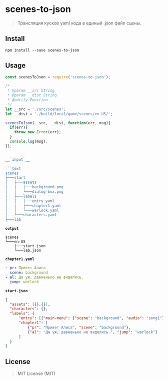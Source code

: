 # scenes-to-json
> Трансляция кусков yaml кода в единый .json  файл сцены.

## Install

```console
npm install --save scenes-to-json
```

## Usage

```js
const scenesToJson = require('scenes-to-json');

/*
 * @param __src String
 * @param __dist String 
 * @notify Function 
 */
let __src = './src/scenes';
let __dist = './build/local/game/scenes/en-US/';

scenesToJson(__src, __dist, function(err, msg){
  if(err){
    throw new Error(err);
  }
  console.log(msg);
});


__`input`__

```text
scenes
├───start
│   ├───assets
│   |   ├───background.png
│   │   └───dialog-box.png
|   ├───labels
│   |   ├───entry.yaml
│   │   ├───chapter1.yaml
│   │   └───warlock.yaml    
|   └───characters.yaml
├───lab

```

__`output`__

```text
scenes
└───en-US
    ├───start.json
    └───lab.json
```

__`chapter1.yaml`__

```yaml
- pr: Привет Алиса
  scene: background
- al: Да уж, давненько не виделись.
  jump: warlock
```
__`start.json`__
```json
{
  "assets": [{},{}],
  "characters": {},
  "labels": {
      "entry": [{"main-menu": {"scene": "background", "audio": "song1"}}],
      "chapter1": [
          {"pr": "Привет Алиса", "scene": "background"},
          {"al": "Да уж, давненько не виделись.", "jump": "warlock"}
      ]
  }
}
```

## License
> MIT License (MIT)
